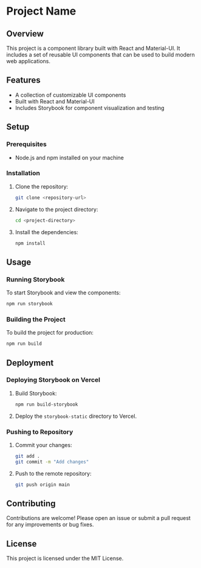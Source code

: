 # Project Name

## Overview
This project is a component library built with React and Material-UI. It includes a set of reusable UI components that can be used to build modern web applications.

## Features
- A collection of customizable UI components
- Built with React and Material-UI
- Includes Storybook for component visualization and testing

## Setup

### Prerequisites
- Node.js and npm installed on your machine

### Installation
1. Clone the repository:
   ```bash
   git clone <repository-url>
   ```
2. Navigate to the project directory:
   ```bash
   cd <project-directory>
   ```
3. Install the dependencies:
   ```bash
   npm install
   ```

## Usage

### Running Storybook
To start Storybook and view the components:
```bash
npm run storybook
```

### Building the Project
To build the project for production:
```bash
npm run build
```

## Deployment

### Deploying Storybook on Vercel
1. Build Storybook:
   ```bash
   npm run build-storybook
   ```
2. Deploy the `storybook-static` directory to Vercel.

### Pushing to Repository
1. Commit your changes:
   ```bash
   git add .
   git commit -m "Add changes"
   ```
2. Push to the remote repository:
   ```bash
   git push origin main
   ```

## Contributing
Contributions are welcome! Please open an issue or submit a pull request for any improvements or bug fixes.

## License
This project is licensed under the MIT License. 